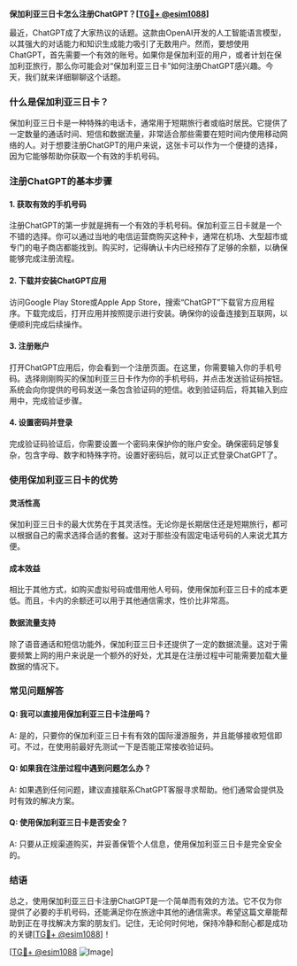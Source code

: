 **保加利亚三日卡怎么注册ChatGPT？[[TG💪+ @esim1088](https://t.me/s/esim1088)]**

最近，ChatGPT成了大家热议的话题。这款由OpenAI开发的人工智能语言模型，以其强大的对话能力和知识生成能力吸引了无数用户。然而，要想使用ChatGPT，首先需要一个有效的账号。如果你是保加利亚的用户，或者计划在保加利亚旅行，那么你可能会对“保加利亚三日卡”如何注册ChatGPT感兴趣。今天，我们就来详细聊聊这个话题。

### 什么是保加利亚三日卡？

保加利亚三日卡是一种特殊的电话卡，通常用于短期旅行者或临时居民。它提供了一定数量的通话时间、短信和数据流量，非常适合那些需要在短时间内使用移动网络的人。对于想要注册ChatGPT的用户来说，这张卡可以作为一个便捷的选择，因为它能够帮助你获取一个有效的手机号码。

### 注册ChatGPT的基本步骤

#### 1. 获取有效的手机号码
注册ChatGPT的第一步就是拥有一个有效的手机号码。保加利亚三日卡就是一个不错的选择。你可以通过当地的电信运营商购买这种卡，通常在机场、大型超市或专门的电子商店都能找到。购买时，记得确认卡内已经预存了足够的余额，以确保能够完成注册流程。

#### 2. 下载并安装ChatGPT应用
访问Google Play Store或Apple App Store，搜索“ChatGPT”下载官方应用程序。下载完成后，打开应用并按照提示进行安装。确保你的设备连接到互联网，以便顺利完成后续操作。

#### 3. 注册账户
打开ChatGPT应用后，你会看到一个注册页面。在这里，你需要输入你的手机号码。选择刚刚购买的保加利亚三日卡作为你的手机号码，并点击发送验证码按钮。系统会向你提供的号码发送一条包含验证码的短信。收到验证码后，将其输入到应用中，完成验证步骤。

#### 4. 设置密码并登录
完成验证码验证后，你需要设置一个密码来保护你的账户安全。确保密码足够复杂，包含字母、数字和特殊字符。设置好密码后，就可以正式登录ChatGPT了。

### 使用保加利亚三日卡的优势

#### 灵活性高
保加利亚三日卡的最大优势在于其灵活性。无论你是长期居住还是短期旅行，都可以根据自己的需求选择合适的套餐。这对于那些没有固定电话号码的人来说尤其方便。

#### 成本效益
相比于其他方式，如购买虚拟号码或借用他人号码，使用保加利亚三日卡的成本更低。而且，卡内的余额还可以用于其他通信需求，性价比非常高。

#### 数据流量支持
除了语音通话和短信功能外，保加利亚三日卡还提供了一定的数据流量。这对于需要频繁上网的用户来说是一个额外的好处，尤其是在注册过程中可能需要加载大量数据的情况下。

### 常见问题解答

#### Q: 我可以直接用保加利亚三日卡注册吗？
A: 是的，只要你的保加利亚三日卡有有效的国际漫游服务，并且能够接收短信即可。不过，在使用前最好先测试一下是否能正常接收验证码。

#### Q: 如果我在注册过程中遇到问题怎么办？
A: 如果遇到任何问题，建议直接联系ChatGPT客服寻求帮助。他们通常会提供及时有效的解决方案。

#### Q: 使用保加利亚三日卡是否安全？
A: 只要从正规渠道购买，并妥善保管个人信息，使用保加利亚三日卡是完全安全的。

### 结语

总之，使用保加利亚三日卡注册ChatGPT是一个简单而有效的方法。它不仅为你提供了必要的手机号码，还能满足你在旅途中其他的通信需求。希望这篇文章能帮助到正在寻找解决方案的朋友们。记住，无论何时何地，保持冷静和耐心都是成功的关键[[TG💪+ @esim1088](https://t.me/s/esim1088)]！

[[TG💪+ @esim1088](https://t.me/s/esim1088) ![Image](https://i.postimg.cc/4NQfJmqS/Snipaste-2025-05-13-00-14-12.png)]